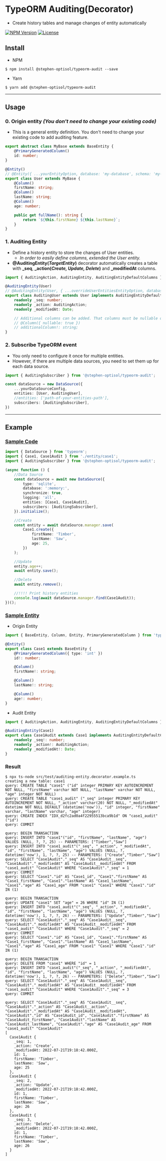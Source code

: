 # TypeORM Auditing(Decorator)
- Create history tables and manage changes of entity automatically

[![NPM Version](https://badge.fury.io/js/@stephen-optisol/typeorm-audit.svg)](https://www.npmjs.com/package/@stephen-optisol/typeorm-audit)
[![License](https://img.shields.io/github/license/@stephen-optisol/typeorm-audit)](https://github.com/@stephen-optisol/typeorm-audit/blob/main/LICENSE)

## Install
- NPM
```shell
$ npm install @stephen-optisol/typeorm-audit --save
```

- Yarn
```shell
$ yarn add @stephen-optisol/typeorm-audit
```

----

## Usage
### 0. Origin entity *(You don't need to change your existing code)*
- This is a general entity definition. You don't need to change your existing code to add auditing feature.
```typescript
export abstract class MyBase extends BaseEntity {
    @PrimaryGeneratedColumn()
    id: number;
}

@Entity()
// @Entity({ ...yourEntityOption, database: 'my-database', schema: 'my-schema' })
export class User extends MyBase {
    @Column()
    firstName: string;
    @Column()
    lastName: string;
    @Column()
    age: number;

    public get fullName(): string {
        return `${this.firstName} ${this.lastName}`;
    }
}
```

### 1. Auditing Entity
- Define a history entity to store the changes of User entities.
  - *In order to easily define columns, extended the User entity.*
- **@AuditingEntity(*TargetEntity*)** decorator automatically creates a table with **_seq**, **_action(*Create, Update, Delete*)** and **_modifiedAt** columns.
```typescript
import { AuditingAction, AuditingEntity, AuditingEntityDefaultColumns } from '@stephen-optisol/typeorm-audit'; 

@AuditingEntity(User)
// @AuditingEntity(User, { ...overrideUserEntitiesEntityOption, database: 'my-database', schema: 'my-schema' })
export class AuditingUser extends User implements AuditingEntityDefaultColumns {
    readonly _seq: number;
    readonly _action: AuditingAction;
    readonly _modifiedAt: Date;

    // Additional columns can be added. That columns must be nullable or a value must be entered via @BeforeInsert.
    // @Column({ nullable: true })
    // additionalColumn!: string;
}
```

### 2. Subscribe TypeORM event
- You only need to configure it once for multiple entities.
- However, if there are multiple data sources, you need to set them up for each data source.
```typescript
import { AuditingSubscriber } from '@stephen-optisol/typeorm-audit';

const dataSource = new DataSource({
    ...yourDataSourceConfig,
    entities: [User, AuditingUser],
    //entities: ['path-of-your-entities-path'],
    subscribers: [AuditingSubscriber],
})
```
----

## Example

### [Sample Code](https://github.com/@stephen-optisol/typeorm-audit/blob/main/src/test/auditing-entity.decorator.example.ts)
```typescript
import { DataSource } from 'typeorm';
import { Case1, Case1Audit } from './entity/case1';
import { AuditingSubscriber } from '@stephen-optisol/typeorm-audit';

(async function () {
    //Data Source
    const dataSource = await new DataSource({
        type: 'sqlite',
        database: ':memory:',
        synchronize: true,
        logging: 'all',
        entities: [Case1, Case1Audit],
        subscribers: [AuditingSubscriber],
    }).initialize();

    //Create
    const entity = await dataSource.manager.save(
        Case1.create({
            firstName: 'Timber',
            lastName: 'Saw',
            age: 25,
        })
    );

    //Update
    entity.age++;
    await entity.save();

    //Delete
    await entity.remove();

    //!!!! Print history entities
    console.log(await dataSource.manager.find(Case1Audit));
})();
```

### [Sample Entity](https://github.com/@stephen-optisol/typeorm-audit/blob/main/src/test/entity/case1.ts)
- Origin Entity
```typescript
import { BaseEntity, Column, Entity, PrimaryGeneratedColumn } from 'typeorm';

@Entity()
export class Case1 extends BaseEntity {
    @PrimaryGeneratedColumn({ type: 'int' })
    id!: number;

    @Column()
    firstName!: string;

    @Column()
    lastName!: string;

    @Column()
    age!: number;
}
```

- Audit Entity
```typescript
import { AuditingAction, AuditingEntity, AuditingEntityDefaultColumns } from '@stephen-optisol/typeorm-audit';

@AuditingEntity(Case1)
export class Case1Audit extends Case1 implements AuditingEntityDefaultColumns {
    readonly _seq!: number;
    readonly _action!: AuditingAction;
    readonly _modifiedAt!: Date;
}
```

### Result

```shell
$ npx ts-node src/test/auditing-entity.decorator.example.ts 
creating a new table: case1
query: CREATE TABLE "case1" ("id" integer PRIMARY KEY AUTOINCREMENT NOT NULL, "firstName" varchar NOT NULL, "lastName" varchar NOT NULL, "age" integer NOT NULL)
query: CREATE TABLE "case1_audit" ("_seq" integer PRIMARY KEY AUTOINCREMENT NOT NULL, "_action" varchar(20) NOT NULL, "_modifiedAt" datetime NOT NULL DEFAULT (datetime('now')), "id" integer, "firstName" varchar, "lastName" varchar, "age" integer)
query: CREATE INDEX "IDX_d2fc2ad0a4f22955513bca9b1d" ON "case1_audit" ("id") 
query: COMMIT

query: BEGIN TRANSACTION
query: INSERT INTO "case1"("id", "firstName", "lastName", "age") VALUES (NULL, ?, ?, 25) -- PARAMETERS: ["Timber","Saw"]
query: INSERT INTO "case1_audit"("_seq", "_action", "_modifiedAt", "id", "firstName", "lastName", "age") VALUES (NULL, ?, datetime('now'), 1, ?, ?, 25) -- PARAMETERS: ["Create","Timber","Saw"]
query: SELECT "Case1Audit"."_seq" AS "Case1Audit__seq", "Case1Audit"."_modifiedAt" AS "Case1Audit__modifiedAt" FROM "case1_audit" "Case1Audit" WHERE "Case1Audit"."_seq" = 1
query: COMMIT
query: SELECT "Case1"."id" AS "Case1_id", "Case1"."firstName" AS "Case1_firstName", "Case1"."lastName" AS "Case1_lastName", "Case1"."age" AS "Case1_age" FROM "case1" "Case1" WHERE "Case1"."id" IN (1)

query: BEGIN TRANSACTION
query: UPDATE "case1" SET "age" = 26 WHERE "id" IN (1)
query: INSERT INTO "case1_audit"("_seq", "_action", "_modifiedAt", "id", "firstName", "lastName", "age") VALUES (NULL, ?, datetime('now'), 1, ?, ?, 26) -- PARAMETERS: ["Update","Timber","Saw"]
query: SELECT "Case1Audit"."_seq" AS "Case1Audit__seq", "Case1Audit"."_modifiedAt" AS "Case1Audit__modifiedAt" FROM "case1_audit" "Case1Audit" WHERE "Case1Audit"."_seq" = 2
query: COMMIT
query: SELECT "Case1"."id" AS "Case1_id", "Case1"."firstName" AS "Case1_firstName", "Case1"."lastName" AS "Case1_lastName", "Case1"."age" AS "Case1_age" FROM "case1" "Case1" WHERE "Case1"."id" IN (1)

query: BEGIN TRANSACTION
query: DELETE FROM "case1" WHERE "id" = 1
query: INSERT INTO "case1_audit"("_seq", "_action", "_modifiedAt", "id", "firstName", "lastName", "age") VALUES (NULL, ?, datetime('now'), 1, ?, ?, 26) -- PARAMETERS: ["Delete","Timber","Saw"]
query: SELECT "Case1Audit"."_seq" AS "Case1Audit__seq", "Case1Audit"."_modifiedAt" AS "Case1Audit__modifiedAt" FROM "case1_audit" "Case1Audit" WHERE "Case1Audit"."_seq" = 3
query: COMMIT

query: SELECT "Case1Audit"."_seq" AS "Case1Audit__seq", "Case1Audit"."_action" AS "Case1Audit__action", "Case1Audit"."_modifiedAt" AS "Case1Audit__modifiedAt", "Case1Audit"."id" AS "Case1Audit_id", "Case1Audit"."firstName" AS "Case1Audit_firstName", "Case1Audit"."lastName" AS "Case1Audit_lastName", "Case1Audit"."age" AS "Case1Audit_age" FROM "case1_audit" "Case1Audit"
[
  Case1Audit {
    _seq: 1,
    _action: 'Create',
    _modifiedAt: 2022-07-21T19:18:42.000Z,
    id: 1,
    firstName: 'Timber',
    lastName: 'Saw',
    age: 25
  },
  Case1Audit {
    _seq: 2,
    _action: 'Update',
    _modifiedAt: 2022-07-21T19:18:42.000Z,
    id: 1,
    firstName: 'Timber',
    lastName: 'Saw',
    age: 26
  },
  Case1Audit {
    _seq: 3,
    _action: 'Delete',
    _modifiedAt: 2022-07-21T19:18:42.000Z,
    id: 1,
    firstName: 'Timber',
    lastName: 'Saw',
    age: 26
  }
]

```